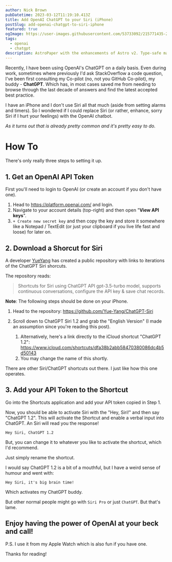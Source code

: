 ```yaml
---
author: Nick Brown
pubDatetime: 2023-03-12T11:19:10.413Z
title: Add OpenAI ChatGPT to your Siri (iPhone)
postSlug: add-openai-chatgpt-to-siri-iphone
featured: true
ogImage: https://user-images.githubusercontent.com/53733092/215771435-25408246-2309-4f8b-a781-1f3d93bdf0ec.png
tags:
  - openai
  - chatgpt
description: AstroPaper with the enhancements of Astro v2. Type-safe markdown contents, bug fixes and better dev experience etc.
---
```


Recently, I have been using OpenAI's ChatGPT on a daily basis. Even during work, sometimes where previously I'd ask StackOverflow a code question, I've been first consulting my Co-pilot (no, not you GitHub Co-pilot), my buddy - **ChatGPT**. Which has, in most cases saved me from needing to browse through the last decade of answers and find the latest accepted best practice.

I have an iPhone and I don't use Siri all that much (aside from setting alarms and timers). So I wondered if I could replace Siri (or rather, enhance, sorry Siri if I hurt your feelings) with the OpenAI chatbot.

_As it turns out that is already pretty common and it's pretty easy to do._

# How To

There's only really three steps to setting it up.

## 1. Get an OpenAI API Token

First you'll need to login to OpenAI (or create an account if you don't have one).

1. Head to https://platform.openai.com/ and login.
2. Navigate to your account details (top-right) and then open "**View API keys**".
3. `+ Create new secret key` and then copy the key and store it somewhere like a Notepad / TextEdit (or just your clipboard if you live life fast and loose) for later on.

## 2. Download a Shorcut for Siri

A developer [YueYang](https://github.com/Yue-Yang) has created a public repository with links to iterations of the ChatGPT Siri shorcuts.

The repository reads:

> Shortcuts for Siri using ChatGPT API gpt-3.5-turbo model, supports continuous conversations, configure the API key & save chat records.

**Note**: The following steps should be done on your iPhone.

1. Head to the repository: https://github.com/Yue-Yang/ChatGPT-Siri

2. Scroll down to ChatGPT Siri 1.2 and grab the "English Version" (I made an assumption since you're reading this post).
   1. Alternatively, here's a link directly to the iCloud shortcut "ChatGPT 1.2": https://www.icloud.com/shortcuts/dfa38b2abb58470380086dc4b5d50143
   2. You may change the name of this shortly.

There are other Siri/ChatGPT shortcuts out there. I just like how this one operates.

## 3. Add your API Token to the Shortcut

Go into the Shortcuts application and add your API token copied in Step 1.

Now, you should be able to activate Siri with the "Hey, Siri!" and then say "ChatGPT 1.2". This will activate the Shortcut and enable a verbal input into ChatGPT. An Siri will read you the response!

`Hey Siri, ChatGPT 1.2`

But, you can change it to whatever you like to activate the shortcut, which I'd recommend.

Just simply rename the shortcut.

I would say ChatGPT 1.2 is a bit of a mouthful, but I have a weird sense of humour and went with:

`Hey Siri, it's big brain time!`

Which activates my ChatGPT buddy.

But other normal people might go with `Siri Pro` or just `ChatGPT`. But that's lame.

## Enjoy having the power of OpenAI at your beck and call!

P.S. I use it from my Apple Watch which is also fun if you have one.

Thanks for reading!

